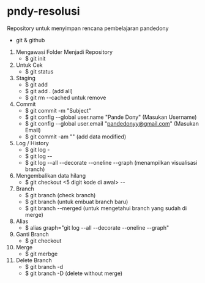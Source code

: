 # pndy-resolusi
Repository untuk menyimpan rencana pembelajaran pandedony
- git & github
1. Mengawasi Folder Menjadi Repository
	- $ git init
2. Untuk Cek
	- $ git status
3. Staging
	- $ git add <file>
	- $ git add . (add all)
	- $ git rm --cached <file> untuk remove
4. Commit
	- $ git commit 
		-m "Subject"
	- $ git config --global user.name "Pande Dony" (Masukan Username)
	- $ git config --global user.email "pandedonyy@gmail.com" (Masukan Email)
	- $ git commit -am "<coment>" (add data modified)
5. Log / History
	- $ git log
		-<berapa banyak>
	- $ git log -- <nama file>
	- $ git log --all --decorate --oneline --graph (menampilkan visualisasi branch)
6. Mengembalikan data hilang
	- $ git checkout <5 digit kode di awal> -- <nama file>
7. Branch
	- $ git branch (check branch)
	- $ git branch <nama branch> (untuk embuat branch baru)
	- $ git branch --merged (untuk mengetahui branch yang sudah di merge)
8. Alias
	- $ alias graph="git log --all --decorate --oneline --graph"
9. Ganti Branch
	- $ git checkout <nama branch>
10. Merge
	- $ git merbge <nama branch>
11. Delete Branch
	- $ git branch -d <nama branch>
	- $ git branch -D <nama branch> (delete without merge)
